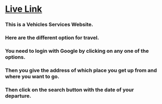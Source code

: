 # [Live Link](https://vehicles-services.web.app/)
### This is a Vehicles Services Website.
### Here are the different option for travel.
### You need to login with Google by clicking on any one of the options.
### Then you give the address of which place you get up from and where you want to go.
### Then click on the search button with the date of your departure.
